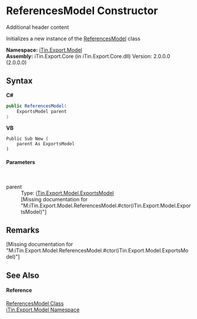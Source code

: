 # ReferencesModel Constructor 
Additional header content 

Initializes a new instance of the <a href="T_iTin_Export_Model_ReferencesModel">ReferencesModel</a> class

**Namespace:**&nbsp;<a href="N_iTin_Export_Model">iTin.Export.Model</a><br />**Assembly:**&nbsp;iTin.Export.Core (in iTin.Export.Core.dll) Version: 2.0.0.0 (2.0.0.0)

## Syntax

**C#**<br />
``` C#
public ReferencesModel(
	ExportsModel parent
)
```

**VB**<br />
``` VB
Public Sub New ( 
	parent As ExportsModel
)
```


#### Parameters
&nbsp;<dl><dt>parent</dt><dd>Type: <a href="T_iTin_Export_Model_ExportsModel">iTin.Export.Model.ExportsModel</a><br />\[Missing <param name="parent"/> documentation for "M:iTin.Export.Model.ReferencesModel.#ctor(iTin.Export.Model.ExportsModel)"\]</dd></dl>

## Remarks
\[Missing <remarks> documentation for "M:iTin.Export.Model.ReferencesModel.#ctor(iTin.Export.Model.ExportsModel)"\]

## See Also


#### Reference
<a href="T_iTin_Export_Model_ReferencesModel">ReferencesModel Class</a><br /><a href="N_iTin_Export_Model">iTin.Export.Model Namespace</a><br />